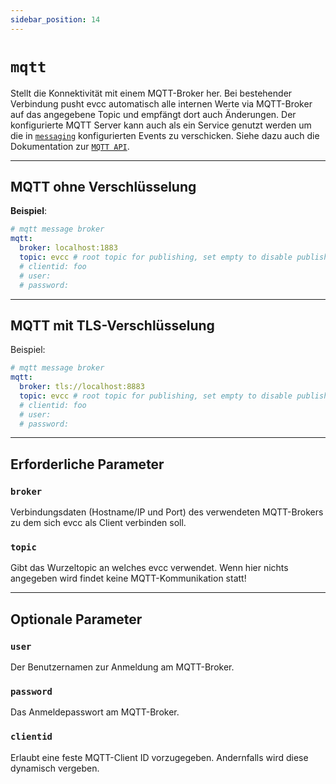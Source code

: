```yaml
---
sidebar_position: 14
---
```


# `mqtt`

Stellt die Konnektivität mit einem MQTT-Broker her.
Bei bestehender Verbindung pusht evcc automatisch alle internen Werte via MQTT-Broker auf das angegebene Topic und empfängt dort auch Änderungen.
Der konfigurierte MQTT Server kann auch als ein Service genutzt werden um die in [`messaging`](/docs/reference/configuration/messaging.md) konfigurierten Events zu verschicken.
Siehe dazu auch die Dokumentation zur [`MQTT API`](/docs/integrations/mqtt-api).

---

## MQTT ohne Verschlüsselung

**Beispiel**:

```yaml
# mqtt message broker
mqtt:
  broker: localhost:1883
  topic: evcc # root topic for publishing, set empty to disable publishing
  # clientid: foo
  # user:
  # password:
```

---

## MQTT mit TLS-Verschlüsselung

Beispiel:

```yaml
# mqtt message broker
mqtt:
  broker: tls://localhost:8883
  topic: evcc # root topic for publishing, set empty to disable publishing
  # clientid: foo
  # user:
  # password:
```

---

## Erforderliche Parameter

### `broker`

Verbindungsdaten (Hostname/IP und Port) des verwendeten MQTT-Brokers zu dem sich evcc als Client verbinden soll.

### `topic`

Gibt das Wurzeltopic an welches evcc verwendet.
Wenn hier nichts angegeben wird findet keine MQTT-Kommunikation statt!

---

## Optionale Parameter

### `user`

Der Benutzernamen zur Anmeldung am MQTT-Broker.

### `password`

Das Anmeldepasswort am MQTT-Broker.

### `clientid`

Erlaubt eine feste MQTT-Client ID vorzugegeben. Andernfalls wird diese dynamisch vergeben.
